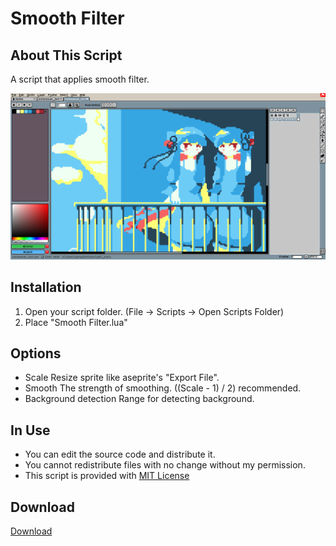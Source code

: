 # Smooth Filter

## About This Script

 A script that applies smooth filter.

 ![screenshot](https://github.com/Tsukina-7mochi/aseprite-scripts/blob/master/smooth-filter/screenshot.png)

## Installation

 1. Open your script folder.
      (File -> Scripts -> Open Scripts Folder)
 2. Place "Smooth Filter.lua"

## Options
- Scale
 Resize sprite like aseprite's "Export File".
- Smooth
 The strength of smoothing. ((Scale - 1) / 2) recommended.
- Background detection
 Range for detecting background.

## In Use

- You can edit the source code and distribute it.
- You cannot redistribute files with no change without my permission.
- This script is provided with [MIT License](https://github.com/Tsukina-7mochi/aseprite-scripts/blob/master/LICENSE)

## Download

[Download](https://raw.githubusercontent.com/Tsukina-7mochi/aseprite-scripts/master/smooth-filter/Smooth%20Filter.lua)
